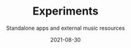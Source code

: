 ---
title: Experiments
subtitle: Standalone apps and external music resources
tags: practice
list: experiment
date: 2021-08-30
---